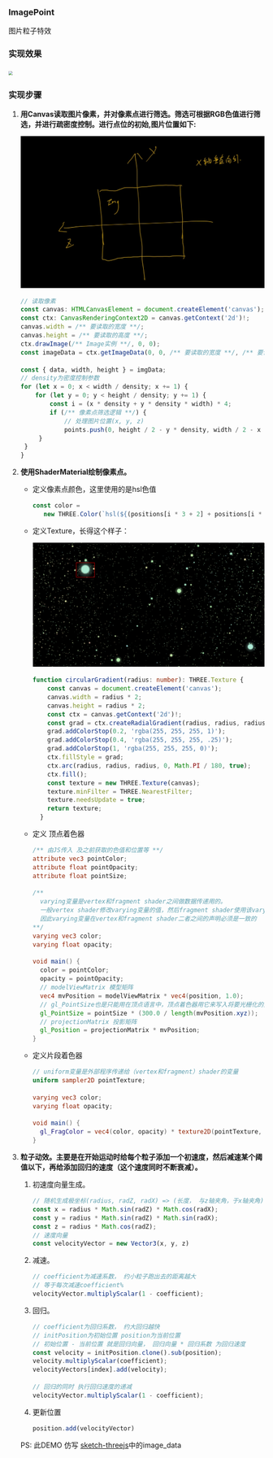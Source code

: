 ### ImagePoint

图片粒子特效

### 实现效果

<img src="ImgaePoint.gif" style="zoom:50%;" />

### 实现步骤

1. **用Canvas读取图片像素，并对像素点进行筛选。筛选可根据RGB色值进行筛选，并进行疏密度控制。进行点位的初始,图片位置如下:**

   <img src="ImagePosition.png" style="zoom:50%;" />

   ```typescript
   // 读取像素
   const canvas: HTMLCanvasElement = document.createElement('canvas');
   const ctx: CanvasRenderingContext2D = canvas.getContext('2d')!;
   canvas.width = /** 要读取的宽度 **/;
   canvas.height = /** 要读取的高度 **/;
   ctx.drawImage(/** Image实例 **/, 0, 0);
   const imageData = ctx.getImageData(0, 0, /** 要读取的宽度 **/, /** 要读取的高度 **/);
   
   const { data, width, height } = imgData;
   // density为密度控制参数
   for (let x = 0; x < width / density; x += 1) {
       for (let y = 0; y < height / density; y += 1) {
           const i = (x * density + y * density * width) * 4;
           if (/** 像素点筛选逻辑 **/) {
               // 处理图片位置(x, y, z)
               points.push(0, height / 2 - y * density, width / 2 - x * density);
       	}
   	}
   }
   
   ```

   

2. **使用ShaderMaterial绘制像素点。**

   + 定义像素点颜色，这里使用的是hsl色值

     ```typescript
     const color =
     	new THREE.Color(`hsl(${(positions[i * 3 + 2] + positions[i * 3 + 1] + this.imageOptions.width) / 5}, 60%, 80%)`,
     ```

   + 定义Texture，长得这个样子：

     <img src="Texture.png" style="zoom:50%;" />

     ```typescript
     function circularGradient(radius: number): THREE.Texture {
         const canvas = document.createElement('canvas');
         canvas.width = radius * 2;
         canvas.height = radius * 2;
         const ctx = canvas.getContext('2d')!;
         const grad = ctx.createRadialGradient(radius, radius, radius / 4, radius, radius, radius);
         grad.addColorStop(0.2, 'rgba(255, 255, 255, 1)');
         grad.addColorStop(0.4, 'rgba(255, 255, 255, .25)');
         grad.addColorStop(1, 'rgba(255, 255, 255, 0)');
         ctx.fillStyle = grad;
         ctx.arc(radius, radius, radius, 0, Math.PI / 180, true);
         ctx.fill();
         const texture = new THREE.Texture(canvas);
         texture.minFilter = THREE.NearestFilter;
         texture.needsUpdate = true;
         return texture;
       }
     ```

   + 定义 顶点着色器

     ```glsl
     /** 由JS传入 及之前获取的色值和位置等 **/
     attribute vec3 pointColor;
     attribute float pointOpacity;
     attribute float pointSize;
     
     /**
       varying变量是vertex和fragment shader之间做数据传递用的。
       一般vertex shader修改varying变量的值，然后fragment shader使用该varying变量的值。
       因此varying变量在vertex和fragment shader二者之间的声明必须是一致的
     **/
     varying vec3 color;
     varying float opacity;
     
     void main() {
       color = pointColor;
       opacity = pointOpacity;
       // modelViewMatrix 模型矩阵
       vec4 mvPosition = modelViewMatrix * vec4(position, 1.0);
       // gl_PointSize也是只能用在顶点语言中，顶点着色器用它来写入将要光栅化的点的尺寸，单位是像素
       gl_PointSize = pointSize * (300.0 / length(mvPosition.xyz));
       // projectionMatrix 投影矩阵
       gl_Position = projectionMatrix * mvPosition;
     }
     ```

   + 定义片段着色器

     ```glsl
     // uniform变量是外部程序传递给（vertex和fragment）shader的变量
     uniform sampler2D pointTexture;
     
     varying vec3 color;
     varying float opacity;
     
     void main() {
       gl_FragColor = vec4(color, opacity) * texture2D(pointTexture, gl_PointCoord);
     }
     
     ```

3. **粒子动效。主要是在开始运动时给每个粒子添加一个初速度，然后减速某个阈值以下，再给添加回归的速度（这个速度同时不断衰减）。**

   1. 初速度向量生成。

      ```typescript
      // 随机生成极坐标(radius, radZ, radX) => (长度， 与z轴夹角，于x轴夹角)
      const x = radius * Math.sin(radZ) * Math.cos(radX);
      const y = radius * Math.sin(radZ) * Math.sin(radX);
      const z = radius * Math.cos(radZ);
      // 速度向量
      const velocityVector = new Vector3(x, y, z)
      ```

   2. 减速。

      ```typescript
      // coefficient为减速系数， 约小粒子跑出去的距离越大
      // 等于每次减速coefficient%
      velocityVector.multiplyScalar(1 - coefficient);
      ```

   3. 回归。

      ```typescript
      // coefficient为回归系数， 约大回归越快
      // initPosition为初始位置 position为当前位置
      // 初始位置 - 当前位置 就是回归向量， 回归向量 * 回归系数 为回归速度
      const velocity = initPosition.clone().sub(position);
      velocity.multiplyScalar(coefficient);
      velocityVectors[index].add(velocity);
      
      // 回归的同时 执行回归速度的递减
      velocityVector.multiplyScalar(1 - coefficient);
      ```

   4. 更新位置

      ```typescript
      position.add(velocityVector)
      ```

      

   PS:  此DEMO 仿写 [sketch-threejs](https://github.com/ykob/sketch-threejs)中的image_data